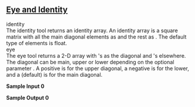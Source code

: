 ## **[Eye and Identity](https://www.hackerrank.com/challenges/np-eye-and-identity)** 
identity<br>The identity tool returns an identity array. An identity array is a square matrix with all the main diagonal elements as and the rest as . The default type of elements is float.<br>eye<br>The eye tool returns a 2-D array with 's as the diagonal and 's elsewhere. The diagonal can be main, upper or lower depending on the optional parameter . A positive is for the upper diagonal, a negative is for the lower, and a (default) is for the main diagonal.


**Sample Input 0**  


**Sample Output 0**  